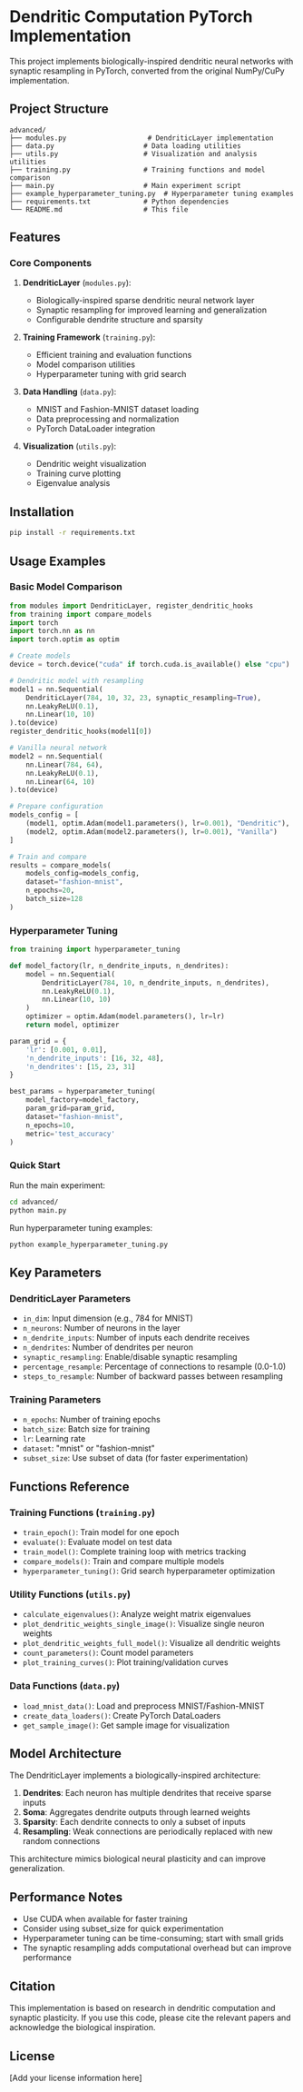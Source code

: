 # Dendritic Computation PyTorch Implementation

This project implements biologically-inspired dendritic neural networks with synaptic resampling in PyTorch, converted from the original NumPy/CuPy implementation.

## Project Structure

```
advanced/
├── modules.py                    # DendriticLayer implementation
├── data.py                      # Data loading utilities
├── utils.py                     # Visualization and analysis utilities
├── training.py                  # Training functions and model comparison
├── main.py                      # Main experiment script
├── example_hyperparameter_tuning.py  # Hyperparameter tuning examples
├── requirements.txt             # Python dependencies
└── README.md                    # This file
```

## Features

### Core Components

1. **DendriticLayer** (`modules.py`): 
   - Biologically-inspired sparse dendritic neural network layer
   - Synaptic resampling for improved learning and generalization
   - Configurable dendrite structure and sparsity

2. **Training Framework** (`training.py`):
   - Efficient training and evaluation functions
   - Model comparison utilities
   - Hyperparameter tuning with grid search

3. **Data Handling** (`data.py`):
   - MNIST and Fashion-MNIST dataset loading
   - Data preprocessing and normalization
   - PyTorch DataLoader integration

4. **Visualization** (`utils.py`):
   - Dendritic weight visualization
   - Training curve plotting
   - Eigenvalue analysis

## Installation

```bash
pip install -r requirements.txt
```

## Usage Examples

### Basic Model Comparison

```python
from modules import DendriticLayer, register_dendritic_hooks
from training import compare_models
import torch
import torch.nn as nn
import torch.optim as optim

# Create models
device = torch.device("cuda" if torch.cuda.is_available() else "cpu")

# Dendritic model with resampling
model1 = nn.Sequential(
    DendriticLayer(784, 10, 32, 23, synaptic_resampling=True),
    nn.LeakyReLU(0.1),
    nn.Linear(10, 10)
).to(device)
register_dendritic_hooks(model1[0])

# Vanilla neural network
model2 = nn.Sequential(
    nn.Linear(784, 64),
    nn.LeakyReLU(0.1),
    nn.Linear(64, 10)
).to(device)

# Prepare configuration
models_config = [
    (model1, optim.Adam(model1.parameters(), lr=0.001), "Dendritic"),
    (model2, optim.Adam(model2.parameters(), lr=0.001), "Vanilla")
]

# Train and compare
results = compare_models(
    models_config=models_config,
    dataset="fashion-mnist",
    n_epochs=20,
    batch_size=128
)
```

### Hyperparameter Tuning

```python
from training import hyperparameter_tuning

def model_factory(lr, n_dendrite_inputs, n_dendrites):
    model = nn.Sequential(
        DendriticLayer(784, 10, n_dendrite_inputs, n_dendrites),
        nn.LeakyReLU(0.1),
        nn.Linear(10, 10)
    )
    optimizer = optim.Adam(model.parameters(), lr=lr)
    return model, optimizer

param_grid = {
    'lr': [0.001, 0.01],
    'n_dendrite_inputs': [16, 32, 48],
    'n_dendrites': [15, 23, 31]
}

best_params = hyperparameter_tuning(
    model_factory=model_factory,
    param_grid=param_grid,
    dataset="fashion-mnist",
    n_epochs=10,
    metric='test_accuracy'
)
```

### Quick Start

Run the main experiment:
```bash
cd advanced/
python main.py
```

Run hyperparameter tuning examples:
```bash
python example_hyperparameter_tuning.py
```

## Key Parameters

### DendriticLayer Parameters

- `in_dim`: Input dimension (e.g., 784 for MNIST)
- `n_neurons`: Number of neurons in the layer
- `n_dendrite_inputs`: Number of inputs each dendrite receives
- `n_dendrites`: Number of dendrites per neuron
- `synaptic_resampling`: Enable/disable synaptic resampling
- `percentage_resample`: Percentage of connections to resample (0.0-1.0)
- `steps_to_resample`: Number of backward passes between resampling

### Training Parameters

- `n_epochs`: Number of training epochs
- `batch_size`: Batch size for training
- `lr`: Learning rate
- `dataset`: "mnist" or "fashion-mnist"
- `subset_size`: Use subset of data (for faster experimentation)

## Functions Reference

### Training Functions (`training.py`)

- `train_epoch()`: Train model for one epoch
- `evaluate()`: Evaluate model on test data
- `train_model()`: Complete training loop with metrics tracking
- `compare_models()`: Train and compare multiple models
- `hyperparameter_tuning()`: Grid search hyperparameter optimization

### Utility Functions (`utils.py`)

- `calculate_eigenvalues()`: Analyze weight matrix eigenvalues
- `plot_dendritic_weights_single_image()`: Visualize single neuron weights
- `plot_dendritic_weights_full_model()`: Visualize all dendritic weights
- `count_parameters()`: Count model parameters
- `plot_training_curves()`: Plot training/validation curves

### Data Functions (`data.py`)

- `load_mnist_data()`: Load and preprocess MNIST/Fashion-MNIST
- `create_data_loaders()`: Create PyTorch DataLoaders
- `get_sample_image()`: Get sample image for visualization

## Model Architecture

The DendriticLayer implements a biologically-inspired architecture:

1. **Dendrites**: Each neuron has multiple dendrites that receive sparse inputs
2. **Soma**: Aggregates dendrite outputs through learned weights
3. **Sparsity**: Each dendrite connects to only a subset of inputs
4. **Resampling**: Weak connections are periodically replaced with new random connections

This architecture mimics biological neural plasticity and can improve generalization.

## Performance Notes

- Use CUDA when available for faster training
- Consider using subset_size for quick experimentation
- Hyperparameter tuning can be time-consuming; start with small grids
- The synaptic resampling adds computational overhead but can improve performance

## Citation

This implementation is based on research in dendritic computation and synaptic plasticity. If you use this code, please cite the relevant papers and acknowledge the biological inspiration.

## License

[Add your license information here] 
